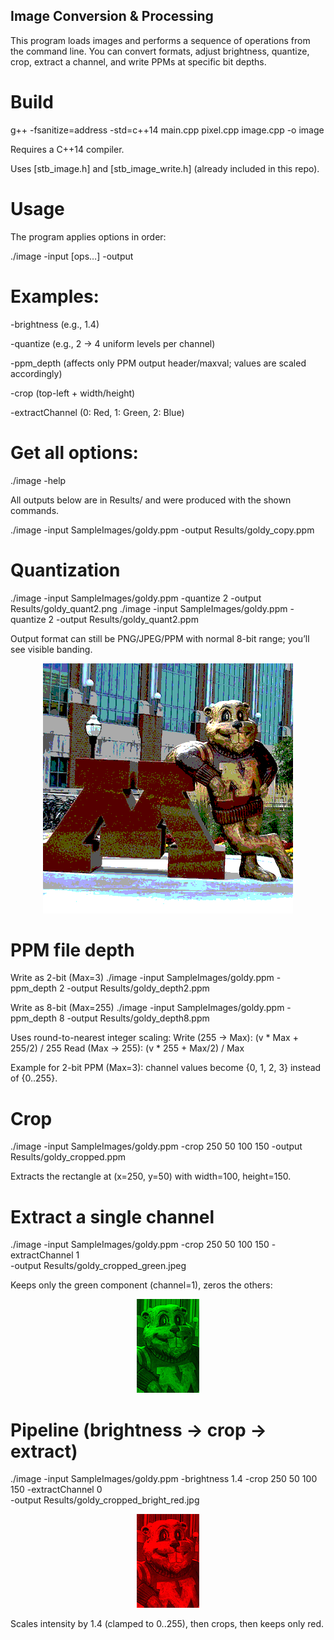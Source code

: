 ## Image Conversion & Processing

This program loads images and performs a sequence of operations from the command line. You can convert formats, adjust brightness, quantize, crop, extract a channel, and write PPMs at specific bit depths.

# Build
g++ -fsanitize=address -std=c++14 main.cpp pixel.cpp image.cpp -o image


Requires a C++14 compiler.

Uses [stb_image.h] and [stb_image_write.h] (already included in this repo).

# Usage

The program applies options in order:

./image -input <infile> [ops…] -output <outfile>


# Examples:

-brightness <factor> (e.g., 1.4)

-quantize <nbits> (e.g., 2 → 4 uniform levels per channel)

-ppm_depth <nbits> (affects only PPM output header/maxval; values are scaled accordingly)

-crop <x y w h> (top-left + width/height)

-extractChannel <c> (0: Red, 1: Green, 2: Blue)

# Get all options:

./image -help

All outputs below are in Results/ and were produced with the shown commands.

./image -input SampleImages/goldy.ppm -output Results/goldy_copy.ppm

# Quantization 

./image -input SampleImages/goldy.ppm -quantize 2 -output Results/goldy_quant2.png
./image -input SampleImages/goldy.ppm -quantize 2 -output Results/goldy_quant2.ppm

Output format can still be PNG/JPEG/PPM with normal 8-bit range; you’ll see visible banding.

<p align="center">
  <img src="Results/goldy_quant2.png">
</p>

# PPM file depth 

Write as 2-bit (Max=3)
./image -input SampleImages/goldy.ppm -ppm_depth 2 -output Results/goldy_depth2.ppm

Write as 8-bit (Max=255)
./image -input SampleImages/goldy.ppm -ppm_depth 8 -output Results/goldy_depth8.ppm


Uses round-to-nearest integer scaling:
Write (255 → Max): (v * Max + 255/2) / 255
Read (Max → 255): (v * 255 + Max/2) / Max

Example for 2-bit PPM (Max=3): channel values become {0, 1, 2, 3} instead of {0..255}.

# Crop

./image -input SampleImages/goldy.ppm -crop 250 50 100 150 -output Results/goldy_cropped.ppm

Extracts the rectangle at (x=250, y=50) with width=100, height=150.



# Extract a single channel

./image -input SampleImages/goldy.ppm -crop 250 50 100 150 -extractChannel 1 \
  -output Results/goldy_cropped_green.jpeg

Keeps only the green component (channel=1), zeros the others:

<p align="center">
  <img src="Results/goldy_cropped_green.jpeg">
</p>


# Pipeline (brightness → crop → extract)

./image -input SampleImages/goldy.ppm -brightness 1.4 -crop 250 50 100 150 -extractChannel 0 \
  -output Results/goldy_cropped_bright_red.jpg
  
<p align="center">
  <img src="Results/goldy_cropped_bright_red.jpg">
</p>

Scales intensity by 1.4 (clamped to 0..255), then crops, then keeps only red.

